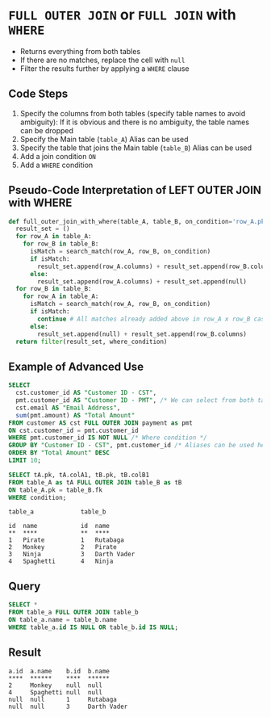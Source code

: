 # `FULL OUTER JOIN` or `FULL JOIN` with `WHERE`

- Returns everything from both tables
- If there are no matches, replace the cell with `null`
- Filter the results further by applying a `WHERE` clause

## Code Steps

1. Specify the columns from both tables (specify table names to avoid ambiguity): If it is obvious and there is no ambiguity, the table names can be dropped
1. Specify the Main table (`table_A`) Alias can be used
1. Specify the table that joins the Main table (`table_B`) Alias can be used
1. Add a join condition `ON`
1. Add a `WHERE` condition

## Pseudo-Code Interpretation of LEFT OUTER JOIN with WHERE

```python
def full_outer_join_with_where(table_A, table_B, on_condition='row_A.pk == row_B.fk', where_condition):
  result_set = ()
  for row_A in table_A:
    for row_B in table_B:
      isMatch = search_match(row_A, row_B, on_condition)
      if isMatch:
        result_set.append(row_A.columns) + result_set.append(row_B.columns)
      else:
        result_set.append(row_A.columns) + result_set.append(null)
  for row_B in table_B:
    for row_A in table_A:
      isMatch = search_match(row_A, row_B, on_condition)
      if isMatch:
        continue # All matches already added above in row_A x row_B cases, skip
      else:
        result_set.append(null) + result_set.append(row_B.columns)
  return filter(result_set, where_condition)
```

## Example of Advanced Use

```sql
SELECT
  cst.customer_id AS "Customer ID - CST",
  pmt.customer_id AS "Customer ID - PMT", /* We can select from both tables */
  cst.email AS "Email Address",
  sum(pmt.amount) AS "Total Amount"
FROM customer AS cst FULL OUTER JOIN payment as pmt
ON cst.customer_id = pmt.customer_id
WHERE pmt.customer_id IS NOT NULL /* Where condition */
GROUP BY "Customer ID - CST", pmt.customer_id /* Aliases can be used here */
ORDER BY "Total Amount" DESC
LIMIT 10;
```

```sql
SELECT tA.pk, tA.colA1, tB.pk, tB.colB1
FROM table_A as tA FULL OUTER JOIN table_B as tB
ON table_A.pk = table_B.fk
WHERE condition;
```

```visual
table_a             table_b

id  name            id  name
**  ****            **  ****
1   Pirate          1   Rutabaga
2   Monkey          2   Pirate
3   Ninja           3   Darth Vader
4   Spaghetti       4   Ninja
```

## Query

```sql
SELECT *
FROM table_a FULL OUTER JOIN table_b
ON table_a.name = table_b.name
WHERE table_a.id IS NULL OR table_b.id IS NULL;
```

## Result

```visual
a.id  a.name    b.id  b.name
****  ******    ****  ******
2     Monkey    null  null
4     Spaghetti null  null
null  null      1     Rutabaga
null  null      3     Darth Vader
```
